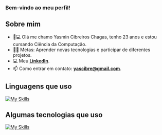 ### Bem-vindo ao meu perfil!

## Sobre mim

- 👨💻 Olá me chamo Yasmin Cibreiros Chagas, tenho 23 anos e estou cursando Ciência da Computação.
- 💪🏼 Metas: Aprender novas tecnologias e participar de diferentes projetos.
- 💻 Meu **[LinkedIn](https://www.linkedin.com/in/yasminccs/)**.
- 📫 Como entrar em contato: **yascibre@gmail.com**.

## Linguagens que uso

[![My Skills](https://skillicons.dev/icons?i=javascript,java,python,mysql,html,css)](https://skillicons.dev)

## Algumas tecnologias que uso

[![My Skills](https://skillicons.dev/icons?i=git,github,spring,figma,vscode,idea,notion)](https://skillicons.dev)
